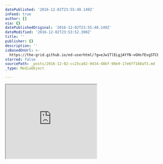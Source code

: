 ```yaml
---
datePublished: '2016-12-02T23:55:40.149Z'
inFeed: true
author: []
via: {}
datePublishedOriginal: '2016-12-02T23:55:40.149Z'
dateModified: '2016-12-02T23:53:52.308Z'
title: ''
publisher: {}
description: ''
isBasedOnUrl: >-
  https://the-grid.github.io/ed-userhtml/?g=eJw1TlELgjAYfN-vGHsfEvgSTCEQQSoMUqJeZOrnHM0t9SuwX99Qerrj7rg70eNgYiJ6kK2HAVBSKweImHJOGeCzRuAfmHSnG4naWUYbZxEsRmycCpNkp-KQVzt7r7v8uk_Dqg3Hy7cMk-fI38cyfdx4ZhWjga9HjQZiel7oyqgINoWIYD1Aiahdu8TkJRX8d2bvbqpPrW9_td47uA
starred: false
sourcePath: _posts/2016-12-02-cc25ca02-9434-48bf-98e9-17e6ff160af3.md
_type: MediaObject

---
```

<iframe src="https://the-grid.github.io/ed-userhtml/?g=eJw1TlELgjAYfN-vGHsfEvgSTCEQQSoMUqJeZOrnHM0t9SuwX99Qerrj7rg70eNgYiJ6kK2HAVBSKweImHJOGeCzRuAfmHSnG4naWUYbZxEsRmycCpNkp-KQVzt7r7v8uk_Dqg3Hy7cMk-fI38cyfdx4ZhWjga9HjQZiel7oyqgINoWIYD1Aiahdu8TkJRX8d2bvbqpPrW9_td47uA" height="244" style=""></iframe>